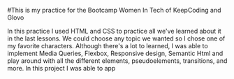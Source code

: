 #This is my practice for the Bootcamp Women In Tech of KeepCoding and Glovo

In this practice I used HTML and CSS to practice all we've learned about it in the last lessons.
We could choose any topic we wanted so I chose one of my favorite characters.
Although there's a lot to learned, I was able to implement Media Queries, Flexbox, Responsive design, Semantic Html and play around with all the different elements, pseudoelements, transitions, and more.  In this project I was able to app
